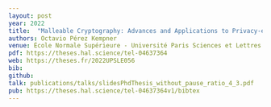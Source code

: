 ```yaml
---
layout: post
year: 2022
title:  "Malleable Cryptography: Advances and Applications to Privacy-enhancing Technologies"
authors: Octavio Pérez Kempner
venue: École Normale Supérieure - Université Paris Sciences et Lettres
pdf: https://theses.hal.science/tel-04637364
web: https://theses.fr/2022UPSLE056
bib: 
github: 
talk: publications/talks/slidesPhdThesis_without_pause_ratio_4_3.pdf
pub: https://theses.hal.science/tel-04637364v1/bibtex
---
```


